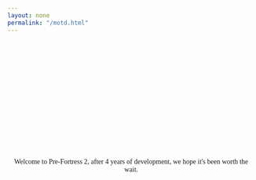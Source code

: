 ```yaml
---
layout: none
permalink: "/motd.html"
---
```

<html>
  <head>
  <title>MOTD - Pre-Fortress 2</title>
	<meta name="description" content="MOTD"><meta property="og:image" content="https://wiki.teamfortress.com/w/images/5/54/Tf2_trailer03.png">
	<meta name="twitter:card" content="summary_large_image"><meta name="theme-color" content="#b73739">
	<link rel="icon" href="https://prefortress.com/favicon.ico">
  <style>
    body {
      background-image: url("/img/chalkboard.png");
      background-position: fixed;
      background-repeat: no-repeat;
      background-size: cover; 
    }
    @font-face {
      font-family: TF2build;
      src: url("/assets/fonts/TF2build.woff") format("woff");
      src: url("/assets/fonts/TF2build.woff2") format("woff2");
    }
    p {
    font-family: TF2build;
    text-align:center;
    }
    div{
      margin-top:50%;
    }
  </style>
  </head>
  <body>
    <div>
      <p>
      Welcome to Pre-Fortress 2, after 4 years of development, we hope it's been worth the wait.
      </p>
    </div>
  </body>
</html>